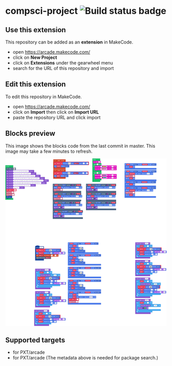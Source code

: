 # compsci-project ![Build status badge](https://github.com/dylangu0/compsci-project/workflows/MakeCode/badge.svg)



## Use this extension

This repository can be added as an **extension** in MakeCode.

* open https://arcade.makecode.com/
* click on **New Project**
* click on **Extensions** under the gearwheel menu
* search for the URL of this repository and import

## Edit this extension

To edit this repository in MakeCode.

* open https://arcade.makecode.com/
* click on **Import** then click on **Import URL**
* paste the repository URL and click import

## Blocks preview

This image shows the blocks code from the last commit in master.
This image may take a few minutes to refresh.

![A rendered view of the blocks](https://github.com/dylangu0/compsci-project/raw/master/.makecode/blocks.png)

## Supported targets

* for PXT/arcade
* for PXT/arcade
(The metadata above is needed for package search.)

